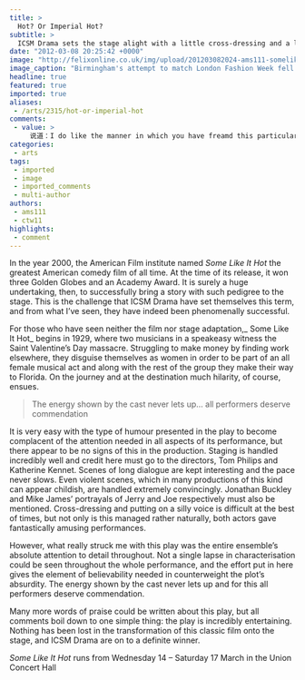 ```yaml
---
title: >
  Hot? Or Imperial Hot?
subtitle: >
  ICSM Drama sets the stage alight with a little cross-dressing and a lot of fun
date: "2012-03-08 20:25:42 +0000"
image: "http://felixonline.co.uk/img/upload/201203082024-ams111-somelikeit.jpg"
image_caption: "Birmingham's attempt to match London Fashion Week fell a little short of the mark"
headline: true
featured: true
imported: true
aliases:
 - /arts/2315/hot-or-imperial-hot
comments:
 - value: >
     说道：I do like the manner in which you have freamd this particular issue and it really does provide me personally a lot of fodder for consideration.Nonetheless, through what precisely I have witnessed, I only hopeas the commentary pack on that men and women keep on point and don't get started upon a tirade regarding the news of the day. Yet, thank you for this excellent piece and although I do not necessarily concur with this in totality, I value your perspective.,说道：Ia1a6ve been exploring for a bit for any high <a href="http://yunhsmj.com">quatily</a> articles or weblog posts on this kind of space . Exploring in Yahoo I ultimately stumbled upon this site. Studying this information So ia1a6m happy to show that I've an incredibly just right uncanny feeling I discovered exactly what I needed. I such a lot certainly will make sure to do not forget this web site and give it a glance on a relentless basis.
categories:
 - arts
tags:
 - imported
 - image
 - imported_comments
 - multi-author
authors:
 - ams111
 - ctw11
highlights:
 - comment
---
```


In the year 2000, the American Film institute named _Some Like It Hot_ the greatest American comedy film of all time. At the time of its release, it won three Golden Globes and an Academy Award. It is surely a huge undertaking, then, to successfully bring a story with such pedigree to the stage. This is the challenge that ICSM Drama have set themselves this term, and from what I’ve seen, they have indeed been phenomenally successful.

For those who have seen neither the film nor stage adaptation,_ Some Like It Hot_ begins in 1929, where two musicians in a speakeasy witness the Saint Valentine’s Day massacre. Struggling to make money by finding work elsewhere, they disguise themselves as women in order to be part of an all female musical act and along with the rest of the group they make their way to Florida. On the journey and at the destination much hilarity, of course, ensues.

> The energy shown by the cast never lets up... all performers deserve commendation

It is very easy with the type of humour presented in the play to become complacent of the attention needed in all aspects of its performance, but there appear to be no signs of this in the production. Staging is handled incredibly well and credit here must go to the directors, Tom Philips and Katherine Kennet. Scenes of long dialogue are kept interesting and the pace never slows. Even violent scenes, which in many productions of this kind can appear childish, are handled extremely convincingly. Jonathan Buckley and Mike James’ portrayals of Jerry and Joe respectively must also be mentioned. Cross-dressing and putting on a silly voice is difficult at the best of times, but not only is this managed rather naturally, both actors gave fantastically amusing performances.

However, what really struck me with this play was the entire ensemble’s absolute attention to detail throughout. Not a single lapse in characterisation could be seen throughout the whole performance, and the effort put in here gives the element of believability needed in counterweight the plot’s absurdity. The energy shown by the cast never lets up and for this all performers deserve commendation.

Many more words of praise could be written about this play, but all comments boil down to one simple thing: the play is incredibly entertaining. Nothing has been lost in the transformation of this classic film onto the stage, and ICSM Drama are on to a definite winner.

_Some Like It Hot_ runs from Wednesday 14 – Saturday 17 March in the Union Concert Hall
